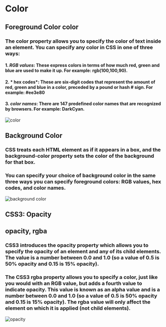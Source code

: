 # Color
## Foreground Color color
### The color property allows you to specify the color of text inside an element. You can specify any color in CSS in one of three ways:
#### 1. *RGB values*: These express colors in terms of how much red, green and blue are used to make it up. For example: rgb(100,100,90).
#### 2. * hex codes*: These are six-digit codes that represent the amount of red, green and blue in a color, preceded by a pound or hash # sign. For example: #ee3e80
#### 3. *color names*: There are 147 predefined color names that are recognized by browsers. For example: DarkCyan.
![color](https://user-images.githubusercontent.com/70091044/92714069-641b2080-f364-11ea-8dd9-33d79d529705.PNG)


## Background Color
### CSS treats each HTML element as if it appears in a box, and the background-color property sets the color of the background for that box.
### You can specify your choice of background color in the same three ways you can specify foreground colors: RGB values, hex codes, and color names. 
![background color](https://user-images.githubusercontent.com/70091044/92714176-8f057480-f364-11ea-981b-ba377f00ba2d.PNG)


## CSS3: Opacity
## opacity, rgba
### CSS3 introduces the opacity property which allows you to specify the opacity of an element and any of its child elements. The value is a number between 0.0 and 1.0 (so a value of 0.5 is 50% opacity and 0.15 is 15% opacity).

### The CSS3 rgba property allows you to specify a color, just like you would with an RGB value, but adds a fourth value to indicate opacity. This value is known as an alpha value and is a number between 0.0 and 1.0 (so a value of 0.5 is 50% opacity and 0.15 is 15% opacity). The rgba value will only affect the element on which it is applied (not child elements).
![opacity](https://user-images.githubusercontent.com/70091044/92714372-cb38d500-f364-11ea-8de3-989cd57099ae.PNG)
